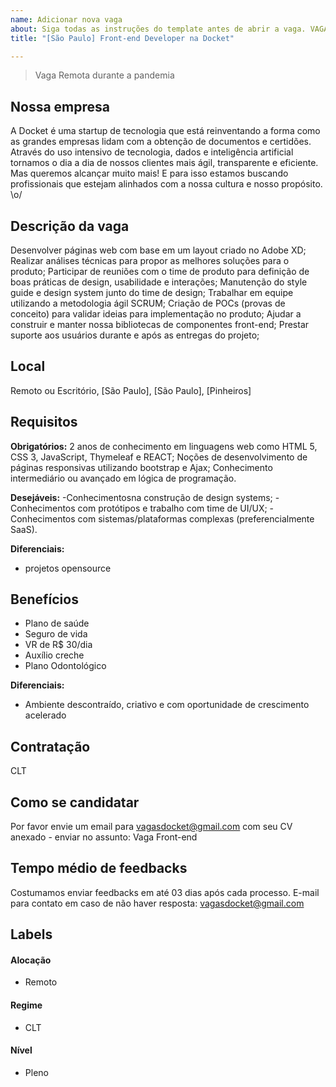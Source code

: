 ```yaml
---
name: Adicionar nova vaga
about: Siga todas as instruções do template antes de abrir a vaga. VAGAS FORA DO TEMPLATE SERÃO EXCLUÍDAS.
title: "[São Paulo] Front-end Developer na Docket"

---
```


<!-- 
==================================================
POR FAVOR, SÓ POSTE SE A VAGA FOR PARA FRONT-END!

Não faça distinção de gênero no título da vaga.

Use: "Front-End Developer" ao invés de 
"Desenvolvedor Front-End" \o/

Exemplo: `[São Paulo] Front-End Developer na NOME DA EMPRESA`
==================================================
-->

<!--
==================================================
Caso a vaga for remoto durante a pandemia deixar a linha abaixo
==================================================
-->
> Vaga Remota durante a pandemia

## Nossa empresa

A Docket é uma startup de tecnologia que está reinventando a forma como as grandes empresas lidam com a obtenção de documentos e certidões.
Através do uso intensivo de tecnologia, dados e inteligência artificial tornamos o dia a dia de nossos clientes mais ágil, transparente e eficiente.
Mas queremos alcançar muito mais! E para isso estamos buscando profissionais que estejam alinhados com a nossa cultura e nosso propósito. \o/

## Descrição da vaga

Desenvolver páginas web com base em um layout criado no Adobe XD;
Realizar análises técnicas para propor as melhores soluções para o produto;
Participar de reuniões com o time de produto para definição de boas práticas de design, usabilidade e interações;
Manutenção do style guide e design system junto do time de design;
Trabalhar em equipe utilizando a metodologia ágil SCRUM;
Criação de POCs (provas de conceito) para validar ideias para implementação no produto;
Ajudar a construir e manter nossa bibliotecas de componentes front-end;
Prestar suporte aos usuários durante e após as entregas do projeto;

## Local

Remoto ou Escritório, [São Paulo], [São Paulo], [Pinheiros]

## Requisitos

**Obrigatórios:**
2 anos de conhecimento em linguagens web como HTML 5, CSS 3, JavaScript, Thymeleaf e REACT;
Noções de desenvolvimento de páginas responsivas utilizando bootstrap e Ajax;
Conhecimento intermediário ou avançado em lógica de programação.

**Desejáveis:**
-Conhecimentosna construção de design systems;
-Conhecimentos com protótipos e trabalho com time de UI/UX;
-Conhecimentos com sistemas/plataformas complexas (preferencialmente SaaS).

**Diferenciais:**
- projetos opensource

## Benefícios

- Plano de saúde
- Seguro de vida
- VR de R$ 30/dia
- Auxílio creche
- Plano Odontológico

**Diferenciais:**
- Ambiente descontraído, criativo e com oportunidade de crescimento acelerado

## Contratação

CLT

## Como se candidatar

Por favor envie um email para vagasdocket@gmail.com com seu CV anexado - enviar no assunto: Vaga Front-end

## Tempo médio de feedbacks

Costumamos enviar feedbacks em até 03 dias após cada processo.
E-mail para contato em caso de não haver resposta: vagasdocket@gmail.com

## Labels
<!-- retire os labels que não fazem sentido à vaga -->

#### Alocação
- Remoto

#### Regime
- CLT

#### Nível
- Pleno



